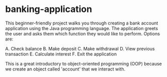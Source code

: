 # banking-application

This beginner-friendly project walks you through creating a bank account application using the Java programming language. The application greets the user and asks them which function they would like to perform. Options are:

A. Check balance
B. Make deposit
C. Make withdrawal 
D. View previous transaction
E. Calculate interest
F. Exit the application

This is a great introductory to object-oriented programming (OOP) because we create an object called 'account' that we interact with.
